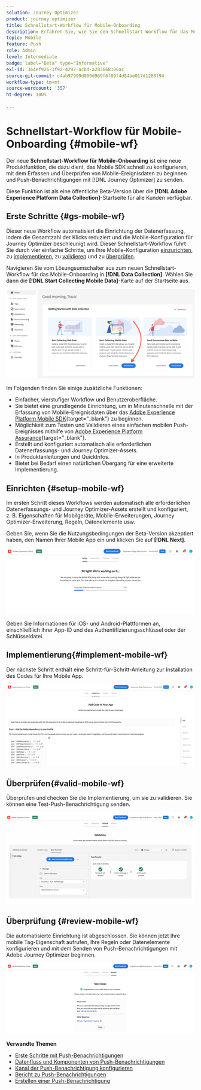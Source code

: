 ```yaml
---
solution: Journey Optimizer
product: journey optimizer
title: Schnellstart-Workflow für Mobile-Onboarding
description: Erfahren Sie, wie Sie den Schnellstart-Workflow für das Mobile-Onboarding verwenden.
topic: Mobile
feature: Push
role: Admin
level: Intermediate
badge: label="Beta" type="Informative"
exl-id: 364ef926-3f92-4297-acbd-a283668106ac
source-git-commit: c4ab97999d000d969f6f09f4d84be017d1288f94
workflow-type: tm+mt
source-wordcount: '357'
ht-degree: 100%

---
```


# Schnellstart-Workflow für Mobile-Onboarding {#mobile-wf}

Der neue **Schnellstart-Workflow für Mobile-Onboarding** ist eine neue Produktfunktion, die dazu dient, das Mobile SDK schnell zu konfigurieren, mit dem Erfassen und Überprüfen von Mobile-Ereignisdaten zu beginnen und Push-Benachrichtigungen mit [!DNL Journey Optimizer] zu senden.

Diese Funktion ist als eine öffentliche Beta-Version über die **[!DNL Adobe Experience Platform Data Collection]**-Startseite für alle Kunden verfügbar.

## Erste Schritte  {#gs-mobile-wf}

Dieser neue Workflow automatisiert die Einrichtung der Datenerfassung, indem die Gesamtzahl der Klicks reduziert und die Mobile-Konfiguration für Journey Optimizer beschleunigt wird. Dieser Schnellstart-Workflow führt Sie durch vier einfache Schritte, um Ihre Mobile-Konfiguration [einzurichten](##setup-mobile-wf), zu [implementieren](#implement-mobile-wf), zu [validieren](#valid-mobile-wf) und zu [überprüfen](#review-mobile-wf).

Navigieren Sie vom Lösungsumschalter aus zum neuen Schnellstart-Workflow für das Mobile-Onboarding in **[!DNL Data Collection]**. Wählen Sie dann die **[!DNL Start Collecting Mobile Data]**-Karte auf der Startseite aus.

![](assets/mobile-wf-home.png)

Im Folgenden finden Sie einige zusätzliche Funktionen:

* Einfacher, vierstufiger Workflow und Benutzeroberfläche.
* Sie bietet eine grundlegende Einrichtung, um in Minutenschnelle mit der Erfassung von Mobile-Ereignisdaten über das [Adobe Experience Platform Mobile SDK](https://developer.adobe.com/client-sdks/documentation/){target="_blank"} zu beginnen.
* Möglichkeit zum Testen und Validieren eines einfachen mobilen Push-Ereignisses mithilfe von [Adobe Experience Platform Assurance](https://experienceleague.adobe.com/docs/experience-platform/assurance/home.html?lang=de){target="_blank"}.
* Erstellt und konfiguriert automatisch alle erforderlichen Datenerfassungs- und Journey Optimizer-Assets.
* In Produktanleitungen und QuickInfos.
* Bietet bei Bedarf einen natürlichen Übergang für eine erweiterte Implementierung.

## Einrichten {#setup-mobile-wf}

Im ersten Schritt dieses Workflows werden automatisch alle erforderlichen Datenerfassungs- und Journey Optimizer-Assets erstellt und konfiguriert, z. B. Eigenschaften für Mobilgeräte, Mobile-Erweiterungen, Journey Optimizer-Erweiterung, Regeln, Datenelemente usw.

Geben Sie, wenn Sie die Nutzungsbedingungen der Beta-Version akzeptiert haben, den Namen Ihrer Mobile App ein und klicken Sie auf **[!DNL Next]**.

![](assets/mobile-wf-setup.png)

Geben Sie Informationen für iOS- und Android-Plattformen an, einschließlich Ihrer App-ID und des Authentifizierungsschlüssel oder der Schlüsseldatei.

## Implementierung{#implement-mobile-wf}

Der nächste Schritt enthält eine Schritt-für-Schritt-Anleitung zur Installation des Codes für Ihre Mobile App.

![](assets/mobile-wf-add-code.png)


## Überprüfen{#valid-mobile-wf}

Überprüfen und checken Sie die Implementierung, um sie zu validieren. Sie können eine Test-Push-Benachrichtigung senden.

![](assets/mobile-wf-valid.png)


## Überprüfung {#review-mobile-wf}

Die automatisierte Einrichtung ist abgeschlossen. Sie können jetzt Ihre mobile Tag-Eigenschaft aufrufen, Ihre Regeln oder Datenelemente konfigurieren und mit dem Senden von Push-Benachrichtigungen mit Adobe Journey Optimizer beginnen.

![](assets/mobile-wf-done.png)


**Verwandte Themen**

* [Erste Schritte mit Push-Benachrichtigungen](get-started-push.md)
* [Datenfluss und Komponenten von Push-Benachrichtigungen](push-gs.md)
* [Kanal der Push-Benachrichtigung konfigurieren](push-configuration.md)
* [Bericht zu Push-Benachrichtigungen](../reports/journey-global-report.md#push-global)
* [Erstellen einer Push-Benachrichtigung](create-push.md)
